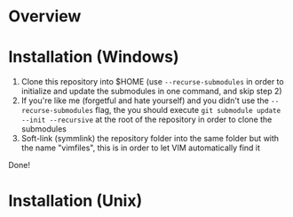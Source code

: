 # Overview



# Installation (Windows)

1. Clone this repository into $HOME (use `--recurse-submodules` in order to initialize and update the submodules in one command, and skip step 2)
2. If you're like me (forgetful and hate yourself) and you didn't use the `--recurse-submodules` flag, the you should execute `git submodule update --init --recursive` at the root of the repository in order to clone the submodules
3. Soft-link (symmlink) the repository folder into the same folder but with the name "vimfiles", this is in order to let VIM automatically find it

Done!

# Installation (Unix)